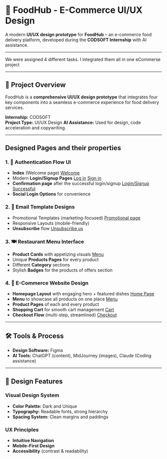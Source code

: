 # 🍔 FoodHub - E-Commerce UI/UX Design

A modern **UI/UX design prototype** for **FoodHub** – an e-commerce food delivery platform, developed during the **CODSOFT Internship** with AI assistance.  

---

We were assigned 4 different tasks. I integrated them all in one eCommerse project

---

## 🎯 Project Overview
FoodHub is a **comprehensive UI/UX design prototype** that integrates four key components into a seamless e-commerce experience for food delivery services.  

**Internship:** CODSOFT  
**Project Type:** UI/UX Design
**AI Assistance:** Used for design, code acceleration and copywriting.

---

## Designed Pages and their properties
### 1. 🔐 Authentication Flow UI
- **Index** (Welcome page) [Welcome](https://ykitsakayy.github.io/CODSOFT-FoodHub/)
- Modern **Login/Signup Pages** [Log in](https://ykitsakayy.github.io/CODSOFT-FoodHub/login.html) [Sign in](https://ykitsakayy.github.io/CODSOFT-FoodHub/signup.html)
- **Confirmation page** after the successful login/signup [Login/Signup Successful](https://ykitsakayy.github.io/CODSOFT-FoodHub/confirmation.html)
- **Social Login Options** for convenience 

### 2. 📧 Email Template Designs 
- Promotional Templates (marketing-focused) [Promotional page](https://ykitsakayy.github.io/CODSOFT-FoodHub/promo-email.html)
- Responsive Layouts (mobile-friendly)
- **Unsubscribe** flow [Unsubscribe us](https://ykitsakayy.github.io/CODSOFT-FoodHub/unsubscribe.html)

### 3. 🍽️ Restaurant Menu Interface 
- **Product Cards** with appetizing visuals [Menu](https://ykitsakayy.github.io/CODSOFT-FoodHub/menu.html)
- Unique **Products Pages** for every product 
- Different **Category** sections
- Stylish **Badges** for the products of offers section

### 4. 🛒 E-Commerce Website Design
- **Homepage Layout** with engaging hero + featured dishes [Home Page](https://ykitsakayy.github.io/CODSOFT-FoodHub/home.html)
- **Menu** to showcase all products on one place [Menu](https://ykitsakayy.github.io/CODSOFT-FoodHub/menu.html)
- **Product Pages** of each and every product 
- **Shopping Cart** for smooth cart management  [Cart](https://ykitsakayy.github.io/CODSOFT-FoodHub/cart.html)
- **Checkout Flow** (multi-step, streamlined)  [Checkout](https://ykitsakayy.github.io/CODSOFT-FoodHub/checkout.html)

---

## 🛠️ Tools & Process
- **Design Software:** Figma
- **AI Tools:** ChatGPT (content), MidJourney (images), Claude (Coding assistance)

---

## 📱 Design Features
### Visual Design System
- **Color Palette:** Dark and Unique  
- **Typography:** Readable fonts, strong hierarchy  
- **Spacing System:** Clean margins and paddings  

### UX Principles
- **Intuitive Navigation**  
- **Mobile-First Design**  
- **Accessibility** (contrast & readability)  

